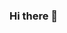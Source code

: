 ### Hi there 👋

<!--
**Eskezeia/Eskezeia** is a ✨ _special_ ✨ repository because its `README.md` (this file) appears on your GitHub profile.

Here are some ideas to get you started:
👋 Hi, I’m Eskezeia
👀 I’m interested in biostatistics, bioinformatics and health outcomes research
👯 I’m looking to collaborate on biostatistics and bioinformatics projects
📫 How to reach me: estu2003@gmail.com or Eskezeia.Dessie@cchmc.org
